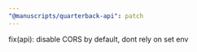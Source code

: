 ```yaml
---
"@manuscripts/quarterback-api": patch
---
```


fix(api): disable CORS by default, dont rely on set env
